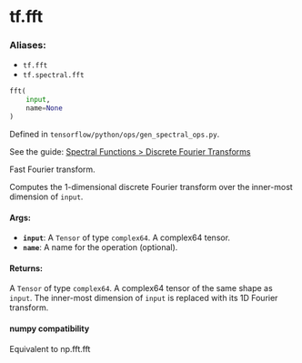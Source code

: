 <div itemscope itemtype="http://developers.google.com/ReferenceObject">
<meta itemprop="name" content="tf.fft" />
</div>

# tf.fft

### Aliases:

* `tf.fft`
* `tf.spectral.fft`

``` python
fft(
    input,
    name=None
)
```



Defined in `tensorflow/python/ops/gen_spectral_ops.py`.

See the guide: [Spectral Functions > Discrete Fourier Transforms](../../../api_guides/python/spectral_ops.md#Discrete_Fourier_Transforms)

Fast Fourier transform.

Computes the 1-dimensional discrete Fourier transform over the inner-most
dimension of `input`.

#### Args:

* <b>`input`</b>: A `Tensor` of type `complex64`. A complex64 tensor.
* <b>`name`</b>: A name for the operation (optional).


#### Returns:

A `Tensor` of type `complex64`.
A complex64 tensor of the same shape as `input`. The inner-most
  dimension of `input` is replaced with its 1D Fourier transform.



#### numpy compatibility
  Equivalent to np.fft.fft

